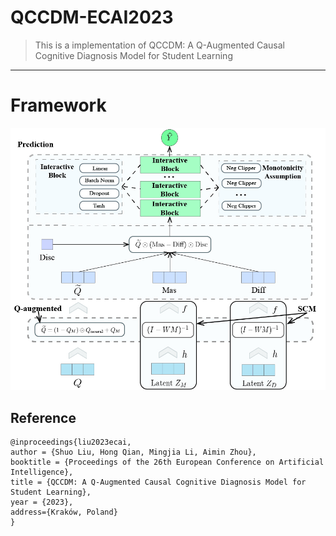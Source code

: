 # QCCDM-ECAI2023

> This is a implementation of QCCDM: A Q-Augmented Causal Cognitive Diagnosis Model for Student Learning

------

# Framework

![framework](./QCCDM/picture/framework.jpg)

## Reference

```
@inproceedings{liu2023ecai,
author = {Shuo Liu, Hong Qian, Mingjia Li, Aimin Zhou},
booktitle = {Proceedings of the 26th European Conference on Artificial Intelligence},
title = {QCCDM: A Q-Augmented Causal Cognitive Diagnosis Model for Student Learning},
year = {2023},
address={Kraków, Poland}
}
```

